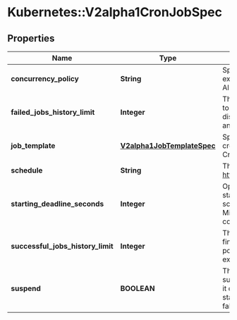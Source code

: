 # Kubernetes::V2alpha1CronJobSpec

## Properties
Name | Type | Description | Notes
------------ | ------------- | ------------- | -------------
**concurrency_policy** | **String** | Specifies how to treat concurrent executions of a Job. Defaults to Allow. | [optional] 
**failed_jobs_history_limit** | **Integer** | The number of failed finished jobs to retain. This is a pointer to distinguish between explicit zero and not specified. | [optional] 
**job_template** | [**V2alpha1JobTemplateSpec**](V2alpha1JobTemplateSpec.md) | Specifies the job that will be created when executing a CronJob. | 
**schedule** | **String** | The schedule in Cron format, see https://en.wikipedia.org/wiki/Cron. | 
**starting_deadline_seconds** | **Integer** | Optional deadline in seconds for starting the job if it misses scheduled time for any reason.  Missed jobs executions will be counted as failed ones. | [optional] 
**successful_jobs_history_limit** | **Integer** | The number of successful finished jobs to retain. This is a pointer to distinguish between explicit zero and not specified. | [optional] 
**suspend** | **BOOLEAN** | This flag tells the controller to suspend subsequent executions, it does not apply to already started executions.  Defaults to false. | [optional] 


